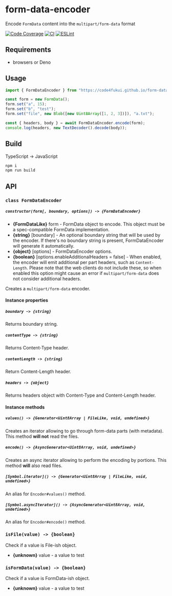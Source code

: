 # form-data-encoder

Encode `FormData` content into the `multipart/form-data` format

[![Code Coverage](https://codecov.io/github/octet-stream/form-data-encoder/coverage.svg?branch=master)](https://codecov.io/github/octet-stream/form-data-encoder?branch=master)
[![CI](https://github.com/octet-stream/form-data-encoder/workflows/CI/badge.svg)](https://github.com/octet-stream/form-data-encoder/actions/workflows/ci.yml)
[![ESLint](https://github.com/octet-stream/form-data-encoder/workflows/ESLint/badge.svg)](https://github.com/octet-stream/form-data-encoder/actions/workflows/eslint.yml)

## Requirements

- browsers or Deno

## Usage

```javascript
import { FormDataEncoder } from "https://code4fukui.github.io/form-data-encoder/FormDataEncoder.js";

const form = new FormData();
form.set("a", 15);
form.set("b", "test");
form.set("file", new Blob([new Uint8Array([1, 2, 3])]), "a.txt");

const { headers, body } = await FormDataEncoder.encode(form);
console.log(headers, new TextDecoder().decode(body));
```

## Build

TypeScript → JavaScript
```sh
npm i
npm run build
```

## API

### `class FormDataEncoder`

##### `constructor(form[, boundary, options]) -> {FormDataEncoder}`

  - **{FormDataLike}** form - FormData object to encode. This object must be a spec-compatible FormData implementation.
  - **{string}** [boundary] - An optional boundary string that will be used by the encoder. If there's no boundary string is present, FormDataEncoder will generate it automatically.
  - **{object}** [options] - FormDataEncoder options.
  - **{boolean}** [options.enableAdditionalHeaders = false] - When enabled, the encoder will emit additional per part headers, such as `Content-Length`. Please note that the web clients do not include these, so when enabled this option might cause an error if `multipart/form-data` does not consider additional headers.

Creates a `multipart/form-data` encoder.

#### Instance properties

##### `boundary -> {string}`

Returns boundary string.

##### `contentType -> {string}`

Returns Content-Type header.

##### `contentLength -> {string}`

Return Content-Length header.

##### `headers -> {object}`

Returns headers object with Content-Type and Content-Length header.

#### Instance methods

##### `values() -> {Generator<Uint8Array | FileLike, void, undefined>}`

Creates an iterator allowing to go through form-data parts (with metadata).
This method **will not** read the files.

##### `encode() -> {AsyncGenerator<Uint8Array, void, undefined>}`

Creates an async iterator allowing to perform the encoding by portions.
This method **will** also read files.

##### `[Symbol.iterator]() -> {Generator<Uint8Array | FileLike, void, undefined>}`

An alias for `Encoder#values()` method.

##### `[Symbol.asyncIterator]() -> {AsyncGenerator<Uint8Array, void, undefined>}`

An alias for `Encoder#encode()` method.

### `isFile(value) -> {boolean}`

Check if a value is File-ish object.

  - **{unknown}** value - a value to test

### `isFormData(value) -> {boolean}`

Check if a value is FormData-ish object.

  - **{unknown}** value - a value to test
